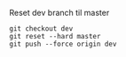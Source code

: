 Reset dev branch til master




```
git checkout dev
git reset --hard master
git push --force origin dev
```
